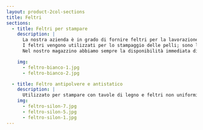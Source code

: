 ```yaml
---
layout: product-2col-sections
title: Feltri
sections:
  - title: Feltri per stampare
    description: |
      La nostra azienda è in grado di fornire feltri per la lavorazione del pellame per l’industria conciaria. <br>
      I feltri vengono utilizzati per lo stampaggio delle pelli; sono lastre in lana al 100% e si possono avere in diverse grandezze, densità e spessore a seconda delle esigenze del Cliente. <br>
      Nel nostro magazzino abbiamo sempre la disponibilità immediata di lastre di misure standard, questo per poter offrire e garantire ai nostri Clienti un servizio efficiente nelle consegne.

    img:
      - feltro-bianco-1.jpg
      - feltro-bianco-2.jpg

  - title: Feltro antipolvere e antistatico
    description: |
      Utilizzato per stampare con tavole di legno e feltri non uniformi.
    img:
      - feltro-silon-7.jpg
      - feltro-silon-5.jpg
      - feltro-silon-1.jpg
---
```

